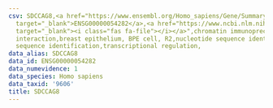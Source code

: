 ```yaml
---
csv: SDCCAG8,<a href="https://www.ensembl.org/Homo_sapiens/Gene/Summary?db=core;g=ENSG00000054282"
  target="_blank">ENSG00000054282</a>,<a href="https://www.ncbi.nlm.nih.gov/pubmed/22863008"
  target="_blank"><i class="fas fa-file"></i></a>",chromatin immunoprecipitation assay,direct
  interaction,breast epithelium, BPE cell, R2,nucleotide sequence identification,nucleotide
  sequence identification,transcriptional regulation,
data_alias: SDCCAG8
data_id: ENSG00000054282
data_numevidence: 1
data_species: Homo sapiens
data_taxid: '9606'
title: SDCCAG8
---
```

